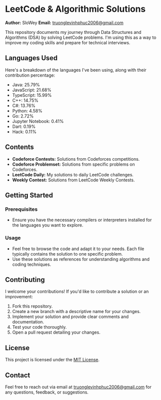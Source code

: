 
# LeetCode & Algorithmic Solutions

**Author:** SloWey
**Email:** truonglevinhphuc2006@gmail.com

This repository documents my journey through Data Structures and Algorithms (DSA) by solving LeetCode problems. I'm using this as a way to improve my coding skills and prepare for technical interviews.

## Languages Used

Here's a breakdown of the languages I've been using, along with their contribution percentage:

- Java: 25.79%
- JavaScript: 21.68%
- TypeScript: 15.99%
- C++: 14.75%
- C#: 13.76%
- Python: 4.58%
- Go: 2.72%
- Jupyter Notebook: 0.41%
- Dart: 0.19%
- Hack: 0.11%


## Contents

*   **Codeforce Contests:** Solutions from Codeforces competitions.
*   **Codeforce Problemset:** Solutions from specific problems on Codeforces.
*   **LeetCode Daily:** My solutions to daily LeetCode challenges.
*   **Weekly Contest:** Solutions from LeetCode Weekly Contests.

## Getting Started

### Prerequisites

*   Ensure you have the necessary compilers or interpreters installed for the languages you want to explore.

### Usage

*   Feel free to browse the code and adapt it to your needs. Each file typically contains the solution to one specific problem.
*   Use these solutions as references for understanding algorithms and coding techniques.

## Contributing

I welcome your contributions! If you'd like to contribute a solution or an improvement:

1.  Fork this repository.
2.  Create a new branch with a descriptive name for your changes.
3.  Implement your solution and provide clear comments and documentation.
4.  Test your code thoroughly.
5.  Open a pull request detailing your changes.

## License

This project is licensed under the [MIT License](LICENSE).

## Contact

Feel free to reach out via email at truonglevinhphuc2006@gmail.com for any questions, feedback, or suggestions.